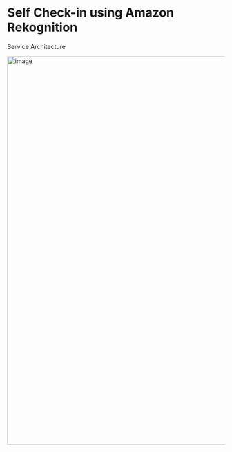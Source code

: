 # Self Check-in using Amazon Rekognition

Service Architecture

<img width="898" alt="image" src="https://user-images.githubusercontent.com/56906461/208331010-2623481c-ccd4-44c0-8f5e-955834b8e12d.png">

